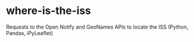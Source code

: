 # where-is-the-iss
Requests to the Open Notify and GeoNames APIs to locate the ISS (Python, Pandas, iPyLeaflet)
